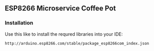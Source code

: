## ESP8266 Microservice Coffee Pot

### Installation
Use this like to install the requred libraries into your IDE:
```
http://arduino.esp8266.com/stable/package_esp8266com_index.json
```